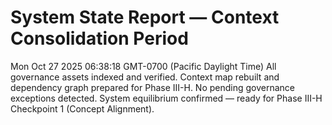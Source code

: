 # System State Report — Context Consolidation Period
Mon Oct 27 2025 06:38:18 GMT-0700 (Pacific Daylight Time)
All governance assets indexed and verified.
Context map rebuilt and dependency graph prepared for Phase III-H.
No pending governance exceptions detected.
System equilibrium confirmed — ready for Phase III-H Checkpoint 1 (Concept Alignment).
